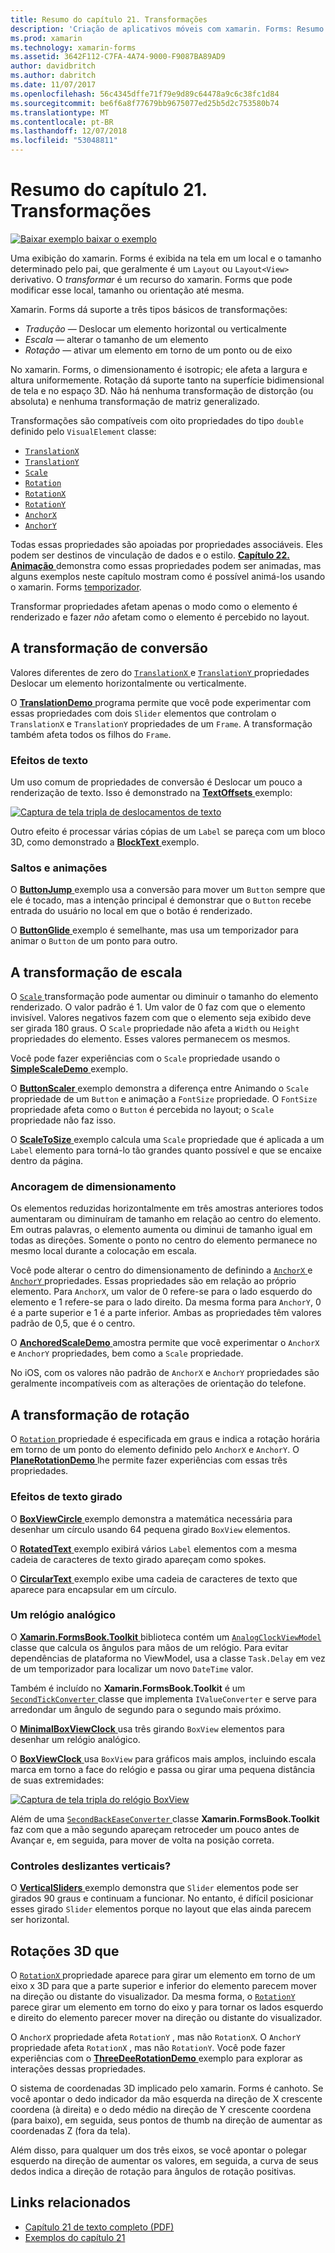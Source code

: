 ```yaml
---
title: Resumo do capítulo 21. Transformações
description: 'Criação de aplicativos móveis com xamarin. Forms: Resumo do capítulo 21. Transformações'
ms.prod: xamarin
ms.technology: xamarin-forms
ms.assetid: 3642F112-C7FA-4A74-9000-F9087BA89AD9
author: davidbritch
ms.author: dabritch
ms.date: 11/07/2017
ms.openlocfilehash: 56c4345dffe71f79e9d89c64478a9c6c38fc1d84
ms.sourcegitcommit: be6f6a8f77679bb9675077ed25b5d2c753580b74
ms.translationtype: MT
ms.contentlocale: pt-BR
ms.lasthandoff: 12/07/2018
ms.locfileid: "53048811"
---
```

# <a name="summary-of-chapter-21-transforms"></a>Resumo do capítulo 21. Transformações

[![Baixar exemplo](~/media/shared/download.png) baixar o exemplo](https://github.com/xamarin/xamarin-forms-book-samples/tree/master/Chapter21)

Uma exibição do xamarin. Forms é exibida na tela em um local e o tamanho determinado pelo pai, que geralmente é um `Layout` ou `Layout<View>` derivativo. O *transformar* é um recurso do xamarin. Forms que pode modificar esse local, tamanho ou orientação até mesma.

Xamarin. Forms dá suporte a três tipos básicos de transformações:

- *Tradução* &mdash; Deslocar um elemento horizontal ou verticalmente
- *Escala* &mdash; alterar o tamanho de um elemento
- *Rotação* &mdash; ativar um elemento em torno de um ponto ou de eixo

No xamarin. Forms, o dimensionamento é isotropic; ele afeta a largura e altura uniformemente. Rotação dá suporte tanto na superfície bidimensional de tela e no espaço 3D. Não há nenhuma transformação de distorção (ou absoluta) e nenhuma transformação de matriz generalizado.

Transformações são compatíveis com oito propriedades do tipo `double` definido pelo `VisualElement` classe:

- [`TranslationX`](xref:Xamarin.Forms.VisualElement.TranslationX)
- [`TranslationY`](xref:Xamarin.Forms.VisualElement.TranslationY)
- [`Scale`](xref:Xamarin.Forms.VisualElement.Scale)
- [`Rotation`](xref:Xamarin.Forms.VisualElement.Rotation)
- [`RotationX`](xref:Xamarin.Forms.VisualElement.RotationX)
- [`RotationY`](xref:Xamarin.Forms.VisualElement.RotationY)
- [`AnchorX`](xref:Xamarin.Forms.VisualElement.AnchorX)
- [`AnchorY`](xref:Xamarin.Forms.VisualElement.AnchorY)

Todas essas propriedades são apoiadas por propriedades associáveis. Eles podem ser destinos de vinculação de dados e o estilo. [**Capítulo 22. Animação** ](~/xamarin-forms/creating-mobile-apps-xamarin-forms/summaries/chapter22.md) demonstra como essas propriedades podem ser animadas, mas alguns exemplos neste capítulo mostram como é possível animá-los usando o xamarin. Forms [temporizador](~/xamarin-forms/platform/device.md#Device_StartTimer).

Transformar propriedades afetam apenas o modo como o elemento é renderizado e fazer *não* afetam como o elemento é percebido no layout.

## <a name="the-translation-transform"></a>A transformação de conversão

Valores diferentes de zero do [ `TranslationX` ](xref:Xamarin.Forms.VisualElement.TranslationX) e [ `TranslationY` ](xref:Xamarin.Forms.VisualElement.TranslationY) propriedades Deslocar um elemento horizontalmente ou verticalmente.

O [ **TranslationDemo** ](https://github.com/xamarin/xamarin-forms-book-samples/tree/master/Chapter21/TranslationDemo) programa permite que você pode experimentar com essas propriedades com dois `Slider` elementos que controlam o `TranslationX` e `TranslationY` propriedades de um `Frame`. A transformação também afeta todos os filhos do `Frame`.

### <a name="text-effects"></a>Efeitos de texto

Um uso comum de propriedades de conversão é Deslocar um pouco a renderização de texto. Isso é demonstrado na [ **TextOffsets** ](https://github.com/xamarin/xamarin-forms-book-samples/tree/master/Chapter21/TextOffsets) exemplo:

[![Captura de tela tripla de deslocamentos de texto](images/ch21fg03-small.png "deslocamentos de texto")](images/ch21fg03-large.png#lightbox "deslocamentos de texto")

Outro efeito é processar várias cópias de um `Label` se pareça com um bloco 3D, como demonstrado a [ **BlockText** ](https://github.com/xamarin/xamarin-forms-book-samples/tree/master/Chapter21/BlockText) exemplo.

### <a name="jumps-and-animations"></a>Saltos e animações

O [ **ButtonJump** ](https://github.com/xamarin/xamarin-forms-book-samples/tree/master/Chapter21/ButtonJump) exemplo usa a conversão para mover um `Button` sempre que ele é tocado, mas a intenção principal é demonstrar que o `Button` recebe entrada do usuário no local em que o botão é renderizado.

O [ **ButtonGlide** ](https://github.com/xamarin/xamarin-forms-book-samples/tree/master/Chapter21/ButtonGlide) exemplo é semelhante, mas usa um temporizador para animar o `Button` de um ponto para outro.

## <a name="the-scale-transform"></a>A transformação de escala

O [ `Scale` ](xref:Xamarin.Forms.VisualElement.Scale) transformação pode aumentar ou diminuir o tamanho do elemento renderizado. O valor padrão é 1. Um valor de 0 faz com que o elemento invisível. Valores negativos fazem com que o elemento seja exibido deve ser girada 180 graus. O `Scale` propriedade não afeta a `Width` ou `Height` propriedades do elemento. Esses valores permanecem os mesmos.

Você pode fazer experiências com o `Scale` propriedade usando o [ **SimpleScaleDemo** ](https://github.com/xamarin/xamarin-forms-book-samples/tree/master/Chapter21/SimpleScaleDemo) exemplo.

O [ **ButtonScaler** ](https://github.com/xamarin/xamarin-forms-book-samples/tree/master/Chapter21/ButtonScaler) exemplo demonstra a diferença entre Animando o `Scale` propriedade de um `Button` e animação a `FontSize` propriedade. O `FontSize` propriedade afeta como o `Button` é percebida no layout; o `Scale` propriedade não faz isso.

O [ **ScaleToSize** ](https://github.com/xamarin/xamarin-forms-book-samples/tree/master/Chapter21/ScaleToSize) exemplo calcula uma `Scale` propriedade que é aplicada a um `Label` elemento para torná-lo tão grandes quanto possível e que se encaixe dentro da página.

### <a name="anchoring-the-scale"></a>Ancoragem de dimensionamento

Os elementos reduzidas horizontalmente em três amostras anteriores todos aumentaram ou diminuíram de tamanho em relação ao centro do elemento. Em outras palavras, o elemento aumenta ou diminui de tamanho igual em todas as direções. Somente o ponto no centro do elemento permanece no mesmo local durante a colocação em escala.

Você pode alterar o centro do dimensionamento de definindo a [ `AnchorX` ](xref:Xamarin.Forms.VisualElement.AnchorX) e [ `AnchorY` ](xref:Xamarin.Forms.VisualElement.AnchorY) propriedades. Essas propriedades são em relação ao próprio elemento. Para `AnchorX`, um valor de 0 refere-se para o lado esquerdo do elemento e 1 refere-se para o lado direito. Da mesma forma para `AnchorY`, 0 é a parte superior e 1 é a parte inferior. Ambas as propriedades têm valores padrão de 0,5, que é o centro.

O [ **AnchoredScaleDemo** ](https://github.com/xamarin/xamarin-forms-book-samples/tree/master/Chapter21/AnchoredScaleDemo) amostra permite que você experimentar o `AnchorX` e `AnchorY` propriedades, bem como a `Scale` propriedade.

No iOS, com os valores não padrão de `AnchorX` e `AnchorY` propriedades são geralmente incompatíveis com as alterações de orientação do telefone.

## <a name="the-rotation-transform"></a>A transformação de rotação

O [ `Rotation` ](xref:Xamarin.Forms.VisualElement.Rotation) propriedade é especificada em graus e indica a rotação horária em torno de um ponto do elemento definido pelo `AnchorX` e `AnchorY`. O [ **PlaneRotationDemo** ](https://github.com/xamarin/xamarin-forms-book-samples/tree/master/Chapter21/PlaneRotationDemo) lhe permite fazer experiências com essas três propriedades.

### <a name="rotated-text-effects"></a>Efeitos de texto girado

O [ **BoxViewCircle** ](https://github.com/xamarin/xamarin-forms-book-samples/tree/master/Chapter21/BoxViewCircle) exemplo demonstra a matemática necessária para desenhar um círculo usando 64 pequena girado `BoxView` elementos.

O [ **RotatedText** ](https://github.com/xamarin/xamarin-forms-book-samples/tree/master/Chapter21/RotatedText) exemplo exibirá vários `Label` elementos com a mesma cadeia de caracteres de texto girado apareçam como spokes.

O [ **CircularText** ](https://github.com/xamarin/xamarin-forms-book-samples/tree/master/Chapter21/CircularText) exemplo exibe uma cadeia de caracteres de texto que aparece para encapsular em um círculo.

### <a name="an-analog-clock"></a>Um relógio analógico

O [ **Xamarin.FormsBook.Toolkit** ](https://github.com/xamarin/xamarin-forms-book-samples/tree/master/Libraries/Xamarin.FormsBook.Toolkit) biblioteca contém um [ `AnalogClockViewModel` ](https://github.com/xamarin/xamarin-forms-book-samples/blob/master/Libraries/Xamarin.FormsBook.Toolkit/Xamarin.FormsBook.Toolkit/AnalogClockViewModel.cs) classe que calcula os ângulos para mãos de um relógio. Para evitar dependências de plataforma no ViewModel, usa a classe `Task.Delay` em vez de um temporizador para localizar um novo `DateTime` valor.

Também é incluído no **Xamarin.FormsBook.Toolkit** é um [ `SecondTickConverter` ](https://github.com/xamarin/xamarin-forms-book-samples/blob/master/Libraries/Xamarin.FormsBook.Toolkit/Xamarin.FormsBook.Toolkit/SecondTickConverter.cs) classe que implementa `IValueConverter` e serve para arredondar um ângulo de segundo para o segundo mais próximo.

O [ **MinimalBoxViewClock** ](https://github.com/xamarin/xamarin-forms-book-samples/tree/master/Chapter21/MinimalBoxViewClock) usa três girando `BoxView` elementos para desenhar um relógio analógico.

O [ **BoxViewClock** ](https://github.com/xamarin/xamarin-forms-book-samples/tree/master/Chapter21/BoxViewClock) usa `BoxView` para gráficos mais amplos, incluindo escala marca em torno a face do relógio e passa ou girar uma pequena distância de suas extremidades:

[![Captura de tela tripla do relógio BoxView](images/ch21fg17-small.png "Face do relógio analógico")](images/ch21fg17-large.png#lightbox "Face do relógio analógico")

Além de uma [ `SecondBackEaseConverter` ](https://github.com/xamarin/xamarin-forms-book-samples/blob/master/Libraries/Xamarin.FormsBook.Toolkit/Xamarin.FormsBook.Toolkit/SecondBackEaseConverter.cs) classe **Xamarin.FormsBook.Toolkit** faz com que a mão segundo apareçam retroceder um pouco antes de Avançar e, em seguida, para mover de volta na posição correta.

### <a name="vertical-sliders"></a>Controles deslizantes verticais?

O [ **VerticalSliders** ](https://github.com/xamarin/xamarin-forms-book-samples/tree/master/Chapter21/VerticalSliders) exemplo demonstra que `Slider` elementos pode ser girados 90 graus e continuam a funcionar. No entanto, é difícil posicionar esses girado `Slider` elementos porque no layout que elas ainda parecem ser horizontal.

## <a name="3d-ish-rotations"></a>Rotações 3D que

O [ `RotationX` ](xref:Xamarin.Forms.VisualElement.RotationX) propriedade aparece para girar um elemento em torno de um eixo x 3D para que a parte superior e inferior do elemento parecem mover na direção ou distante do visualizador. Da mesma forma, o [ `RotationY` ](xref:Xamarin.Forms.VisualElement.RotationY) parece girar um elemento em torno do eixo y para tornar os lados esquerdo e direito do elemento parecer mover na direção ou distante do visualizador.

O `AnchorX` propriedade afeta `RotationY` , mas não `RotationX`. O `AnchorY` propriedade afeta `RotationX` , mas não `RotationY`. Você pode fazer experiências com o [ **ThreeDeeRotationDemo** ](https://github.com/xamarin/xamarin-forms-book-samples/tree/master/Chapter21/ThreeDeeRotationDemo) exemplo para explorar as interações dessas propriedades.

O sistema de coordenadas 3D implicado pelo xamarin. Forms é canhoto. Se você apontar o dedo indicador da mão esquerda na direção de X crescente coordena (à direita) e o dedo médio na direção de Y crescente coordena (para baixo), em seguida, seus pontos de thumb na direção de aumentar as coordenadas Z (fora da tela).

Além disso, para qualquer um dos três eixos, se você apontar o polegar esquerdo na direção de aumentar os valores, em seguida, a curva de seus dedos indica a direção de rotação para ângulos de rotação positivas.



## <a name="related-links"></a>Links relacionados

- [Capítulo 21 de texto completo (PDF)](https://download.xamarin.com/developer/xamarin-forms-book/XamarinFormsBook-Ch21-Apr2016.pdf)
- [Exemplos do capítulo 21](https://github.com/xamarin/xamarin-forms-book-samples/tree/master/Chapter21)
